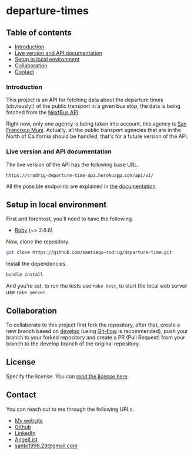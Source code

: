 # departure-times

## Table of contents

- [Introduction](https://github.com/santiago-rodrig/departure-times#introduction)
- [Live version and API documentation](https://github.com/santiago-rodrig/departure-times#collaboration)
- [Setup in local environment](https://github.com/santiago-rodrig/departure-times#live-version-and-api-documentation)
- [Collaboration](https://github.com/santiago-rodrig/departure-times#license)
- [Contact](https://github.com/santiago-rodrig/departure-times#contact)

### Introduction

This project is an API for fetching data about the departure times (obviously!)
of the public transport in a given bus stop, the data is being fetched from the
[NextBus API](https://www.nextbus.com/xmlFeedDocs/NextBusXMLFeed.pdf).

Right now, only one agency is being taken into account,
this agency is [San Francisco Muni](https://www.sfmta.com/). Actually, all the
public transport agencies that are in the North of California should be
handled, that's for a future version of the API.

### Live version and API documentation

The live version of the API has the following base URL.

`https://srodrig-departure-time-api.herokuapp.com/api/v1/`

All the possible endpoints are explained in
[the documentation](https://documenter.getpostman.com/view/11766934/TVCh1TUJ).

## Setup in local environment

First and foremost, you'll need to have the following.

- [Ruby](https://www.ruby-lang.org/en/) (~> 2.6.6)

Now, clone the repository.

```sh
git clone https://github.com/santiago-rodrig/departure-time.git
```

Install the dependencies.

```sh
bundle install
```

And you're set, to run the tests use `rake test`, to start the local web server
use `rake server`.

## Collaboration

To collaborate to this project first fork the repository, after that, create a new branch based
on
[develop](https://github.com/santiago-rodrig/departure-times/tree/develop)
(using [Git-flow](https://nvie.com/posts/a-successful-git-branching-model/)
is recommended), push your branch to your forked repository and create a PR (Pull Request)
from your branch to the develop branch of the original repository.

## License

Specify the license. You can [read the license here](./LICENSE.md).

## Contact

You can reach out to me through the following URLs.

- [My website](https://santiagorodriguez.dev)
- [Github](https://github.com/santiago-rodrig)
- [LinkedIn](https://www.linkedin.com/in/santiago-andres-rodriguez-marquez/)
- [AngelList](https://angel.co/u/santiago-andres-rodriguez-marquez)
- [santo1996.29@gmail.com](mailto:santo1996.29@gmail.com)